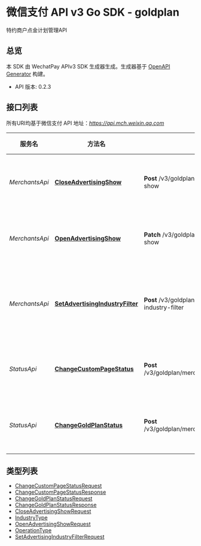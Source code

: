 # 微信支付 API v3 Go SDK - goldplan

特约商户点金计划管理API

## 总览
本 SDK 由 WechatPay APIv3 SDK 生成器生成。生成器基于 [OpenAPI Generator](https://openapi-generator.tech) 构建。

- API 版本: 0.2.3

## 接口列表

所有URI均基于微信支付 API 地址：*https://api.mch.weixin.qq.com*

服务名 | 方法名 | HTTP 请求 | 描述
------------ | ------------- | ------------- | -------------
*MerchantsApi* | [**CloseAdvertisingShow**](MerchantsApi.md#closeadvertisingshow) | **Post** /v3/goldplan/merchants/close-advertising-show | 关闭广告展示
*MerchantsApi* | [**OpenAdvertisingShow**](MerchantsApi.md#openadvertisingshow) | **Patch** /v3/goldplan/merchants/open-advertising-show | 开通广告展示
*MerchantsApi* | [**SetAdvertisingIndustryFilter**](MerchantsApi.md#setadvertisingindustryfilter) | **Post** /v3/goldplan/merchants/set-advertising-industry-filter | 同业过滤标签管理
*StatusApi* | [**ChangeCustomPageStatus**](StatusApi.md#changecustompagestatus) | **Post** /v3/goldplan/merchants/changecustompagestatus | 商家小票管理
*StatusApi* | [**ChangeGoldPlanStatus**](StatusApi.md#changegoldplanstatus) | **Post** /v3/goldplan/merchants/changegoldplanstatus | 点金计划管理


## 类型列表

 - [ChangeCustomPageStatusRequest](ChangeCustomPageStatusRequest.md)
 - [ChangeCustomPageStatusResponse](ChangeCustomPageStatusResponse.md)
 - [ChangeGoldPlanStatusRequest](ChangeGoldPlanStatusRequest.md)
 - [ChangeGoldPlanStatusResponse](ChangeGoldPlanStatusResponse.md)
 - [CloseAdvertisingShowRequest](CloseAdvertisingShowRequest.md)
 - [IndustryType](IndustryType.md)
 - [OpenAdvertisingShowRequest](OpenAdvertisingShowRequest.md)
 - [OperationType](OperationType.md)
 - [SetAdvertisingIndustryFilterRequest](SetAdvertisingIndustryFilterRequest.md)

